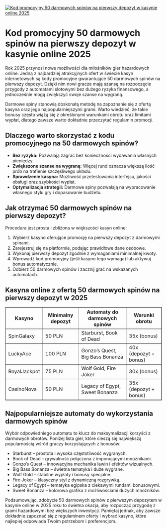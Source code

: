 [![Kod promocyjny 50 darmowych spinów na pierwszy depozyt w kasynie online 2025](https://123-caf.pages.dev/gitsignup.png)](https://vrmoo.ru/Bt82HjjY)

<h1>Kod promocyjny 50 darmowych spinów na pierwszy depozyt w kasynie online 2025</h1> <p>Rok 2025 przynosi nowe możliwości dla miłośników gier hazardowych online. Jedną z najbardziej atrakcyjnych ofert w świecie kasyn internetowych są kody promocyjne gwarantujące 50 darmowych spinów na pierwszy depozyt. Dzięki nim nowi gracze mają szansę na rozpoczęcie przygody z automatami slotowymi bez dużego ryzyka finansowego, a jednocześnie mogą zwiększyć swoje szanse na wygraną.</p> <p>Darmowe spiny stanowią doskonałą metodę na zapoznanie się z ofertą kasyna oraz jego najpopularniejszymi grami. Warto wiedzieć, że takie bonusy często wiążą się z określonymi warunkami obrotu oraz limitami wypłat, dlatego zawsze warto dokładnie przeczytać regulamin promocji.</p> <h2>Dlaczego warto skorzystać z kodu promocyjnego na 50 darmowych spinów?</h2> <ul>   <li><strong>Bez ryzyka:</strong> Pozwalają zagrać bez konieczności wydawania własnych pieniędzy.</li>   <li><strong>Zwiększone szanse na wygraną:</strong> Więcej rund oznacza większą ilość prób na trafienie szczęśliwego układu.</li>   <li><strong>Sprawdzenie kasyna:</strong> Możliwość przetestowania interfejsu, jakości obsługi oraz szybkości wypłat.</li>   <li><strong>Optymalizacja strategii:</strong> Darmowe spiny pozwalają na wypracowanie własnego stylu gry i dopasowanie budżetu.</li> </ul> <h2>Jak otrzymać 50 darmowych spinów na pierwszy depozyt?</h2> <p>Procedura jest prosta i zbliżona w większości kasyn online:</p> <ol>   <li>Wybierz kasyno oferujące promocję na pierwszy depozyt z darmowymi spinami.</li>   <li>Zarejestruj się na platformie, podając prawidłowe dane osobowe.</li>   <li>Wykonaj pierwszy depozyt zgodnie z wymaganiami minimalnej kwoty.</li>   <li>Wprowadź kod promocyjny (jeśli kasyno tego wymaga) lub aktywuj bonus automatycznie.</li>   <li>Odbierz 50 darmowych spinów i zacznij grać na wskazanych automatach.</li> </ol> <h2>Kasyna online z ofertą 50 darmowych spinów na pierwszy depozyt w 2025</h2> <table border="1" cellpadding="8" cellspacing="0">   <thead>     <tr>       <th>Kasyno</th>       <th>Minimalny depozyt</th>       <th>Automaty do darmowych spinów</th>       <th>Warunki obrotu</th>     </tr>   </thead>   <tbody>     <tr>       <td>SpinGalaxy</td>       <td>50 PLN</td>       <td>Starburst, Book of Dead</td>       <td>35x (bonus)</td>     </tr>     <tr>       <td>LuckyAce</td>       <td>100 PLN</td>       <td>Gonzo’s Quest, Big Bass Bonanza</td>       <td>40x (depozyt + bonus)</td>     </tr>     <tr>       <td>RoyalJackpot</td>       <td>75 PLN</td>       <td>Wolf Gold, Fire Joker</td>       <td>30x (bonus)</td>     </tr>     <tr>       <td>CasinoNova</td>       <td>50 PLN</td>       <td>Legacy of Egypt, Sweet Bonanza</td>       <td>35x (depozyt + bonus)</td>     </tr>   </tbody> </table> <h2>Najpopularniejsze automaty do wykorzystania darmowych spinów</h2> <p>Wybór odpowiedniego automatu to klucz do maksymalizacji korzyści z darmowych obrotów. Poniżej lista gier, które cieszą się największą popularnością wśród graczy korzystających z bonusów:</p> <ul>   <li>Starburst – prostota i wysoka częstotliwość wygranych.</li>   <li>Book of Dead – grywalność połączona z imponującymi mnożnikami.</li>   <li>Gonzo’s Quest – innowacyjna mechanika lawin i efektów wizualnych.</li>   <li>Big Bass Bonanza – świetna tematyka i duże wygrane.</li>   <li>Wolf Gold – stabilne wypłaty i bonusy specjalne.</li>   <li>Fire Joker – klasyczny styl z dynamiczną rozgrywką.</li>   <li>Legacy of Egypt – tematyka egipska z ciekawymi rundami bonusowymi.</li>   <li>Sweet Bonanza – kolorowa grafika z możliwościami dużych mnożników.</li> </ul> <p>Podsumowując, zdobycie 50 darmowych spinów z pierwszym depozytem w kasynie online w 2025 roku to świetna okazja, aby rozpocząć przygodę z grami hazardowymi bez większych inwestycji. Pamiętaj jednak, aby zawsze dokładnie zapoznać się z regulaminem oferty i wybrać kasyno, które najlepiej odpowiada Twoim potrzebom i preferencjom.</p>